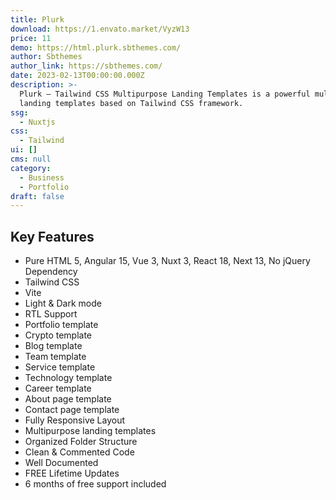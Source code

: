 ```yaml
---
title: Plurk
download: https://1.envato.market/VyzW13
price: 11
demo: https://html.plurk.sbthemes.com/
author: Sbthemes
author_link: https://sbthemes.com/
date: 2023-02-13T00:00:00.000Z
description: >-
  Plurk – Tailwind CSS Multipurpose Landing Templates is a powerful multipurpose
  landing templates based on Tailwind CSS framework.
ssg:
  - Nuxtjs
css:
  - Tailwind
ui: []
cms: null
category:
  - Business
  - Portfolio
draft: false
---
```

## Key Features

- Pure HTML 5, Angular 15, Vue 3, Nuxt 3, React 18, Next 13, No jQuery Dependency
- Tailwind CSS
- Vite
- Light & Dark mode
- RTL Support
- Portfolio template
- Crypto template
- Blog template
- Team template
- Service template
- Technology template
- Career template
- About page template
- Contact page template
- Fully Responsive Layout
- Multipurpose landing templates
- Organized Folder Structure
- Clean & Commented Code
- Well Documented
- FREE Lifetime Updates
- 6 months of free support included
